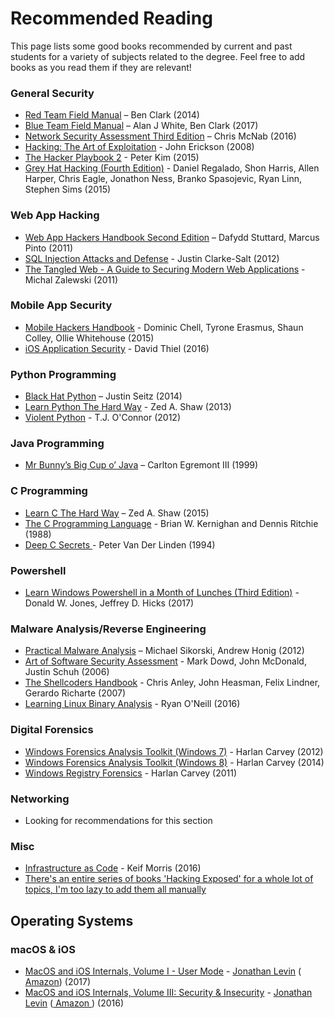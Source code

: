 # Recommended Reading

This page lists some good books recommended by current and past students for a variety of subjects related to the degree. Feel free to add books as you read them if they are relevant!

### General Security

- [Red Team Field Manual](https://web.archive.org/web/20210125134952/https://www.amazon.co.uk/Rtfm-Red-Team-Field-Manual/dp/1494295504) – Ben Clark (2014)
- [Blue Team Field Manual](https://web.archive.org/web/20210125134952/https://www.amazon.co.uk/Blue-Team-Field-Manual-BTFM/dp/154101636X/ref=sr_1_1?ie=UTF8&qid=1486652418&sr=8-1&keywords=blue+team+field+manual) – Alan J White, Ben Clark (2017)
- [Network Security Assessment Third Edition](https://web.archive.org/web/20210125134952/https://www.amazon.co.uk/Network-Security-Assessment-Know-Your/dp/149191095X) – Chris McNab (2016)
- [Hacking: The Art of Exploitation](https://web.archive.org/web/20210125134952/https://www.amazon.co.uk/Hacking-Art-Exploitation-Jon-Erickson/dp/1593271441) - John Erickson (2008)
- [The Hacker Playbook 2](https://web.archive.org/web/20210125134952/https://www.amazon.co.uk/d/Books/Hacker-Playbook-Practical-Penetration-Testing/1512214566) - Peter Kim (2015)
- [Grey Hat Hacking (Fourth Edition)](https://web.archive.org/web/20210125134952/https://www.amazon.co.uk/Hacking-Ethical-Hackers-Handbook-Fourth/dp/0071832386) - Daniel Regalado, Shon Harris, Allen Harper, Chris Eagle, Jonathon Ness, Branko Spasojevic, Ryan Linn, Stephen Sims (2015)

### Web App Hacking

- [Web App Hackers Handbook Second Edition](https://web.archive.org/web/20210125134952/https://www.amazon.co.uk/Web-Application-Hackers-Handbook-Exploiting/dp/1118026470) – Dafydd Stuttard, Marcus Pinto (2011)
- [SQL Injection Attacks and Defense](https://web.archive.org/web/20210125134952/https://www.amazon.co.uk/Injection-Attacks-Defense-Justin-Clarke-Salt/dp/1597499633) - Justin Clarke-Salt (2012)
- [The Tangled Web - A Guide to Securing Modern Web Applications](https://web.archive.org/web/20210125134952/https://www.amazon.co.uk/Tangled-Web-Securing-Modern-Applications/dp/1593273886) - Michal Zalewski (2011)

### Mobile App Security

- [Mobile Hackers Handbook](https://web.archive.org/web/20210125134952/https://www.amazon.co.uk/Mobile-Application-Hackers-Handbook/dp/1118958500) - Dominic Chell, Tyrone Erasmus, Shaun Colley, Ollie Whitehouse (2015)
- [iOS Application Security](https://web.archive.org/web/20210125134952/https://www.nostarch.com/iossecurity) - David Thiel (2016)

### Python Programming

- [Black Hat Python](https://web.archive.org/web/20210125134952/https://www.amazon.co.uk/d/Books/Black-Hat-Python-Programming-Pentesters/1593275900) – Justin Seitz (2014)
- [Learn Python The Hard Way](https://web.archive.org/web/20210125134952/https://www.amazon.co.uk/Learn-Python-Hard-Way-Introduction/dp/0321884914) - Zed A. Shaw (2013)
- [Violent Python](https://web.archive.org/web/20210125134952/https://www.amazon.co.uk/Violent-Python-Cookbook-Penetration-Engineers/dp/1597499579) - T.J. O'Connor (2012)

### Java Programming

- [Mr Bunny’s Big Cup o’ Java](https://web.archive.org/web/20210125134952/https://www.amazon.co.uk/Mr-Bunnys-Big-oJava-Bunny-x/dp/0201615630) – Carlton Egremont III (1999)

### C Programming

- [Learn C The Hard Way](https://web.archive.org/web/20210125134952/https://www.amazon.co.uk/Learn-Hard-Way-Practical-Computational/dp/0321884922) – Zed A. Shaw (2015)
- [The C Programming Language](https://web.archive.org/web/20210125134952/https://www.amazon.co.uk/C-Programming-Language-2nd/dp/0131103628/ref=sr_1_1?ie=UTF8&qid=1528646680&sr=8-1&keywords=c+programming+language) - Brian W. Kernighan and Dennis Ritchie (1988)
- [Deep C Secrets ](https://web.archive.org/web/20210125134952/https://www.amazon.co.uk/Expert-C-Programming-Deep-Secrets-ebook/dp/B00E0LASCU/ref=sr_1_1?s=books&ie=UTF8&qid=1528646752&sr=1-1&keywords=deep+c+secrets)- Peter Van Der Linden (1994)

### Powershell

- [Learn Windows Powershell in a Month of Lunches (Third Edition)](https://web.archive.org/web/20210125134952/https://www.amazon.co.uk/d/Books/Learn-Windows-Powershell-Month-Lunches-Donald-Jones/1617294160) - Donald W. Jones, Jeffrey D. Hicks (2017)

### Malware Analysis/Reverse Engineering

- [Practical Malware Analysis](https://web.archive.org/web/20210125134952/https://www.amazon.co.uk/d/Books/Practical-Malware-Analysis-Hands-Dissecting-Malicious-Software/1593272901) – Michael Sikorski, Andrew Honig (2012)
- [Art of Software Security Assessment](https://web.archive.org/web/20210125134952/https://www.amazon.co.uk/d/Books/Art-Software-Security-Assessment-Vulnerabilities/0321444426) - Mark Dowd, John McDonald, Justin Schuh (2006)
- [The Shellcoders Handbook](https://web.archive.org/web/20210125134952/https://www.amazon.co.uk/Shellcoders-Handbook-Discovering-Exploiting-Security/dp/047008023X) - Chris Anley, John Heasman, Felix Lindner, Gerardo Richarte (2007)
- [Learning Linux Binary Analysis](https://web.archive.org/web/20210125134952/https://www.amazon.co.uk/Learning-Binary-Analysis-elfmaster-ONeill/dp/1782167102) - Ryan O'Neill (2016)

### Digital Forensics

- [Windows Forensics Analysis Toolkit (Windows 7)](https://web.archive.org/web/20210125134952/https://www.amazon.co.uk/d/Books/Windows-Forensic-Analysis-Toolkit-Advanced-Techniques/1597497274) - Harlan Carvey (2012)
- [Windows Forensics Analysis Toolkit (Windows 8)](https://web.archive.org/web/20210125134952/https://www.amazon.co.uk/Windows-Forensic-Analysis-Toolkit-Techniques/dp/0124171575) - Harlan Carvey (2014)
- [Windows Registry Forensics](https://web.archive.org/web/20210125134952/https://www.amazon.co.uk/Windows-Registry-Forensics-Advanced-Forensic/dp/1597495808) - Harlan Carvey (2011)

### Networking

- Looking for recommendations for this section

### Misc

- [Infrastructure as Code](https://web.archive.org/web/20210125134952/https://www.amazon.co.uk/Infrastructure-Code-Managing-Servers-Cloud/dp/1491924357) - Keif Morris (2016)
- [There's an entire series of books 'Hacking Exposed' for a whole lot of topics, I'm too lazy to add them all manually](https://web.archive.org/web/20210125134952/https://researchcenter.paloaltonetworks.com/2016/09/the-cybersecurity-canon-hacking-exposed-series/)

## Operating Systems

### macOS & iOS

- [MacOS and iOS Internals, Volume I - User Mode](https://web.archive.org/web/20210125134952/http://newosxbook.com/index.php) - [Jonathan Levin](https://web.archive.org/web/20210125134952/https://twitter.com/Morpheus______) ([ Amazon](https://web.archive.org/web/20210125134952/https://www.amazon.com/MacOS-iOS-Internals-User-Mode/dp/099105556X)) (2017)
- [MacOS and iOS Internals, Volume III: Security & Insecurity](https://web.archive.org/web/20210125134952/http://newosxbook.com/index.php) - [Jonathan Levin](https://web.archive.org/web/20210125134952/https://twitter.com/Morpheus______) ([ Amazon ](https://web.archive.org/web/20210125134952/https://www.amazon.com/MacOS-iOS-Internals-III-Insecurity/dp/0991055535)) (2016)